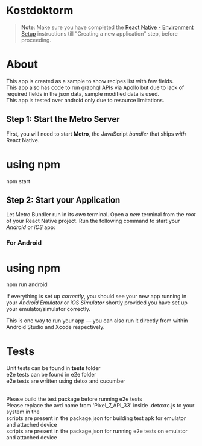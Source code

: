 # Kostdoktorm

> **Note**: Make sure you have completed the [React Native - Environment Setup](https://reactnative.dev/docs/environment-setup) instructions till "Creating a new application" step, before proceeding.

# About

This app is created as a sample to show recipes list with few fields.<br>
This app also has code to run graphql APIs via Apollo but due to lack of required fields in the json data, sample modified data is used.<br>
This app is tested over android only due to resource limitations.<br>

## Step 1: Start the Metro Server

First, you will need to start **Metro**, the JavaScript _bundler_ that ships _with_ React Native.

# using npm

npm start

## Step 2: Start your Application

Let Metro Bundler run in its _own_ terminal. Open a _new_ terminal from the _root_ of your React Native project. Run the following command to start your _Android_ or _iOS_ app:

### For Android

# using npm

npm run android

If everything is set up _correctly_, you should see your new app running in your _Android Emulator_ or _iOS Simulator_ shortly provided you have set up your emulator/simulator correctly.

This is one way to run your app — you can also run it directly from within Android Studio and Xcode respectively.

# Tests

Unit tests can be found in **tests** folder<br>
e2e tests can be found in e2e folder<br>
e2e tests are written using detox and cucumber<br><br>

Please build the test package before running e2e tests<br>
Please replace the avd name from 'Pixel_7_API_33' inside .detoxrc.js to your system in the<br>
scripts are present in the package.json for building test apk for emulator and attached device<br>
scripts are present in the package.json for running e2e tests on emulator and attached device<br>
